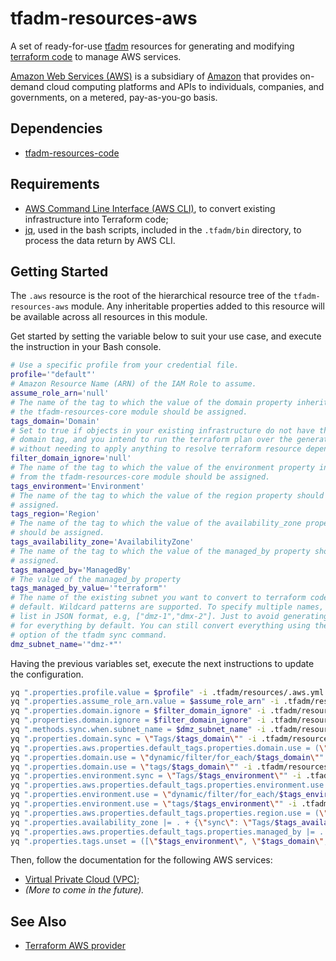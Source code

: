 # tfadm-resources-aws

A set of ready-for-use [tfadm](https://github.com/nuncard/tfadm) resources for generating and modifying [terraform code](https://developer.hashicorp.com/terraform) to manage AWS services.

[Amazon Web Services (AWS)](https://aws.amazon.com/) is a subsidiary of [Amazon](https://www.aboutamazon.com/) that provides on-demand cloud computing platforms and APIs to individuals, companies, and governments, on a metered, pay-as-you-go basis.

## Dependencies

- [tfadm-resources-code](../README.md)

## Requirements

- [AWS Command Line Interface (AWS CLI)](https://aws.amazon.com/cli/), to convert existing infrastructure into Terraform code;
- [jq](https://jqlang.github.io/jq/download/), used in the bash scripts, included in the `.tfadm/bin` directory, to process the data return by AWS CLI.

## Getting Started

The `.aws` resource is the root of the hierarchical resource tree of the `tfadm-resources-aws` module. Any inheritable properties added to this resource will be available across all resources in this module.

Get started by setting the variable below to suit your use case, and execute the instruction in your Bash console.

```bash
# Use a specific profile from your credential file.
profile='"default"'
# Amazon Resource Name (ARN) of the IAM Role to assume.
assume_role_arn='null'
# The name of the tag to which the value of the domain property inherited from
# the tfadm-resources-core module should be assigned.
tags_domain='Domain'
# Set to true if objects in your existing infrastructure do not have the
# domain tag, and you intend to run the terraform plan over the generated code
# without needing to apply anything to resolve terraform resource dependencies.
filter_domain_ignore='null'
# The name of the tag to which the value of the environment property inherited
# from the tfadm-resources-core module should be assigned.
tags_environment='Environment'
# The name of the tag to which the value of the region property should be
# assigned.
tags_region='Region'
# The name of the tag to which the value of the availability_zone property
# should be assigned.
tags_availability_zone='AvailabilityZone'
# The name of the tag to which the value of the managed_by property should be
# assigned.
tags_managed_by='ManagedBy'
# The value of the managed_by property
tags_managed_by_value='"terraform"'
# The name of the existing subnet you want to convert to terraform code by
# default. Wildcard patterns are supported. To specify multiple names, use a
# list in JSON format, e.g, ["dmz-1","dmx-2"]. Just to avoid generating the code
# for everything by default. You can still convert everything using the --force
# option of the tfadm sync command.
dmz_subnet_name='"dmz-*"'
```

Having the previous variables set, execute the next instructions to update the configuration.

```bash
yq ".properties.profile.value = $profile" -i .tfadm/resources/.aws.yml && \
yq ".properties.assume_role_arn.value = $assume_role_arn" -i .tfadm/resources/.providers.yml && \
yq ".properties.domain.ignore = $filter_domain_ignore" -i .tfadm/resources/.filter/dynamic.yml && \
yq ".properties.domain.ignore = $filter_domain_ignore" -i .tfadm/resources/.filter/tags.yml && \
yq ".methods.sync.when.subnet_name = $dmz_subnet_name" -i .tfadm/resources/subnet.yml && \
yq ".properties.domain.sync = \"Tags/$tags_domain\"" -i .tfadm/resources/.tags-all.yml && \
yq ".properties.aws.properties.default_tags.properties.domain.use = (\"$tags_domain\" | select(. != \"domain\") // null)" -i .tfadm/resources/.providers.yml && \
yq ".properties.domain.use = \"dynamic/filter/for_each/$tags_domain\"" -i .tfadm/resources/.filter/dynamic.yml && \
yq ".properties.domain.use = \"tags/$tags_domain\"" -i .tfadm/resources/.filter/tags.yml && \
yq ".properties.environment.sync = \"Tags/$tags_environment\"" -i .tfadm/resources/.tags-all.yml && \
yq ".properties.aws.properties.default_tags.properties.environment.use = (\"$tags_environment\" | select(. != \"environment\") // null)" -i .tfadm/resources/.providers.yml && \
yq ".properties.environment.use = \"dynamic/filter/for_each/$tags_environment\"" -i .tfadm/resources/.filter/dynamic.yml && \
yq ".properties.environment.use = \"tags/$tags_environment\"" -i .tfadm/resources/.filter/tags.yml && \
yq ".properties.aws.properties.default_tags.properties.region.use = (\"$tags_region\" | select(. != \"region\") // null)" -i .tfadm/resources/.providers.yml && \
yq ".properties.availability_zone |= . + {\"sync\": \"Tags/$tags_availability_zone\", \"use\": \"tags/$tags_availability_zone\"}" -i .tfadm/resources/.subnet/tags-all.yml && \
yq ".properties.aws.properties.default_tags.properties.managed_by |= . + {\"use\": (\"$tags_managed_by\" | select(. != \"managed_by\") // null), \"value\": $tags_managed_by_value}" -i .tfadm/resources/.providers.yml && \
yq ".properties.tags.unset = ([\"$tags_environment\", \"$tags_domain\", \"$tags_managed_by\", \"$tags_region\"] | sort)" -i .tfadm/resources/.tags-all.yml
```

Then, follow the documentation for the following AWS services:

- [Virtual Private Cloud (VPC)](./vpc-resources.md);
-  *(More to come in the future).*

## See Also

- [Terraform AWS provider](https://registry.terraform.io/providers/hashicorp/aws/latest)

